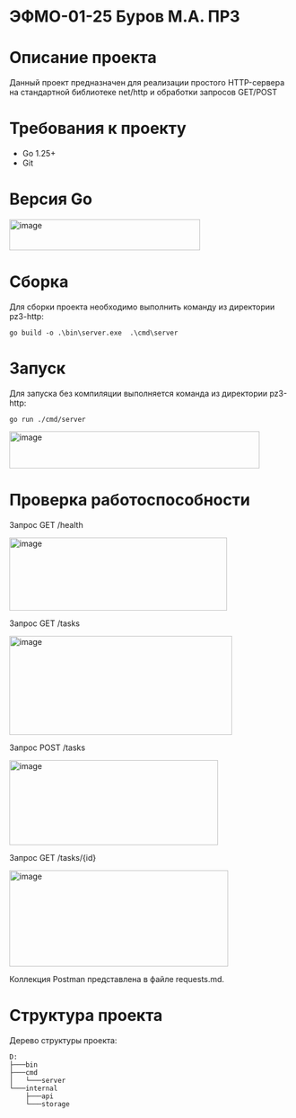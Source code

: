 # ЭФМО-01-25 Буров М.А. ПР3

# Описание проекта
Данный проект предназначен для реализации простого HTTP-сервера на стандартной библиотеке net/http и обработки запросов GET/POST

# Требования к проекту
* Go 1.25+
* Git

# Версия Go
<img width="340" height="55" alt="image" src="https://github.com/user-attachments/assets/e7fec853-899d-442e-9d95-94d494a5cb46" />

# Сборка
Для сборки проекта необходимо выполнить команду из директории pz3-http:
```
go build -o .\bin\server.exe  .\cmd\server
```
# Запуск
Для запуска без компиляции выполняется команда из директории pz3-http:
```
go run ./cmd/server
```
<img width="446" height="66" alt="image" src="https://github.com/user-attachments/assets/889dd8a4-721e-4e4f-8b87-2ad47bdf9073" />

# Проверка работоспоcобности
Запрос GET /health

<img width="388" height="130" alt="image" src="https://github.com/user-attachments/assets/81a6d5e4-1372-4f6e-a7fa-5ca38ddfae62" />

Запрос GET /tasks

<img width="397" height="176" alt="image" src="https://github.com/user-attachments/assets/53a741ad-c385-4f82-a65c-8a4115088c79" />

Запрос POST /tasks

<img width="372" height="151" alt="image" src="https://github.com/user-attachments/assets/e51f95a6-dc2f-4077-bc7e-40bbd85da4f0" />

Запрос GET /tasks/{id}

<img width="390" height="171" alt="image" src="https://github.com/user-attachments/assets/7f495062-5c33-4f44-8fc2-89c726697d01" />

Коллекция Postman представлена в файле requests.md.

# Структура проекта
Дерево структуры проекта: 
```
D:
├───bin
├───cmd
│   └───server
└───internal
    ├───api
    └───storage
```

